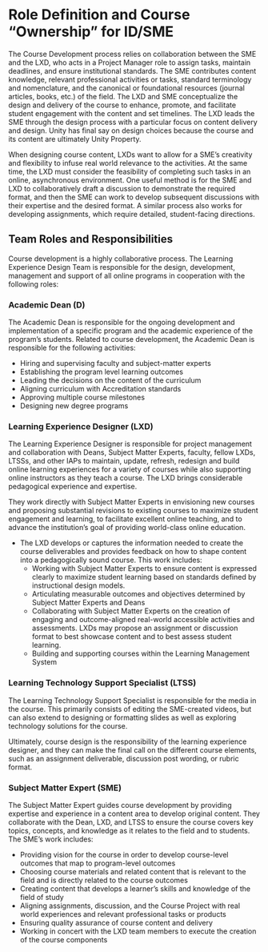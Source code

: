 # Role Definition and Course “Ownership” for ID/SME
The Course Development process relies on collaboration between the SME and the LXD, who acts in a Project Manager role
to assign tasks, maintain deadlines, and ensure institutional standards. The SME contributes content knowledge, 
relevant professional activities or tasks, standard terminology and nomenclature, and the canonical or foundational 
resources (journal articles, books, etc.) of the field. The LXD and SME conceptualize the design and delivery of the 
course to enhance, promote, and facilitate student engagement with the content and set timelines. The LXD leads the SME 
through the design process with a particular focus on content delivery and design. Unity has final say on design choices
because the course and its content are ultimately Unity Property.

When designing course content, LXDs want to allow for a SME’s creativity and flexibility to infuse real world relevance 
to the activities. At the same time, the LXD must consider the feasibility of completing such tasks in an online, 
asynchronous environment. One useful method is for the SME and LXD to collaboratively draft a discussion to demonstrate 
the required format, and then the SME can work to develop subsequent discussions with their expertise and the desired
format. A similar process also works for developing assignments, which require detailed, student-facing directions.

## Team Roles and Responsibilities
Course development is a highly collaborative process. The Learning Experience Design Team is responsible for the design,
development, management and support of all online programs in cooperation with the following roles:

### **Academic Dean (D)**
The Academic Dean is responsible for the ongoing development and implementation of a specific program and the academic 
experience of the program’s students. Related to course development, the Academic Dean is responsible for the following 
activities:
- Hiring and supervising faculty and subject-matter experts
- Establishing the program level learning outcomes
- Leading the decisions on the content of the curriculum
- Aligning curriculum with Accreditation standards
- Approving multiple course milestones
- Designing new degree programs

### **Learning Experience Designer (LXD)**
The Learning Experience Designer is responsible for project management and collaboration with Deans, 
Subject Matter Experts, faculty, fellow LXDs, LTSSs, and other IAPs to maintain, update, refresh, redesign and build 
online learning experiences for a variety of courses while also supporting online instructors as they teach a course. 
The LXD brings considerable pedagogical experience and expertise.

They work directly with Subject Matter Experts in envisioning new courses and proposing substantial revisions to 
existing courses to maximize student engagement and learning, to facilitate excellent online teaching, and to advance 
the institution’s goal of providing world-class online education.

- The LXD develops or captures the information needed to create the course deliverables and provides feedback on how to 
shape content into a pedagogically sound course. This work includes:
  - Working with Subject Matter Experts to ensure content is expressed clearly to maximize student learning based on 
    standards defined by instructional design models.
  - Articulating measurable outcomes and objectives determined by Subject Matter Experts and Deans
  - Collaborating with Subject Matter Experts on the creation of engaging and outcome-aligned real-world accessible 
    activities and assessments. LXDs may propose an assignment or discussion format to best showcase content and to best 
    assess student learning.
  - Building and supporting courses within the Learning Management System

### **Learning Technology Support Specialist (LTSS)**
The Learning Technology Support Specialist is responsible for the media in the course. This primarily consists of 
editing the SME-created videos, but can also extend to designing or formatting slides as well as exploring technology 
solutions for the course.

Ultimately, course design is the responsibility of the learning experience designer, and they can make the final call on
the different course elements, such as an assignment deliverable, discussion post wording, or rubric format.


### **Subject Matter Expert (SME)**
The Subject Matter Expert guides course development by providing expertise and experience in a content area to develop 
original content. They collaborate with the Dean, LXD, and LTSS to ensure the course covers key topics, concepts, and 
knowledge as it relates to the field and to students. The SME’s work includes:
- Providing vision for the course in order to develop course-level outcomes that map to program-level outcomes
- Choosing course materials and related content that is relevant to the field and is directly related to the course 
  outcomes
- Creating content that develops a learner’s skills and knowledge of the field of study
- Aligning assignments, discussion, and the Course Project with real world experiences and relevant professional tasks 
  or products
- Ensuring quality assurance of course content and delivery
- Working in concert with the LXD team members to execute the creation of the course components